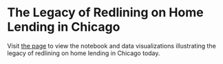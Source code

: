# The Legacy of Redlining on Home Lending in Chicago

Visit [the page](https://vahuja92.github.io/redlining_viz/) to view the notebook and data visualizations illustrating the legacy of redlining on home lending in Chicago today. 
